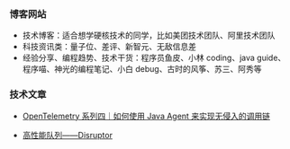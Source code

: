 ### 博客网站

- 技术博客：适合想学硬核技术的同学，比如美团技术团队、阿里技术团队
- 科技资讯类：量子位、差评、新智元、无敌信息差
- 经验分享、编程趋势、技术干货：程序员鱼皮、小林 coding、java guide、程序喵、神光的编程笔记、小白 debug、古时的风筝、苏三、阿秀等

### 技术文章

- [OpenTelemetry 系列四｜如何使用 Java Agent 来实现无侵入的调用链](https://xie.infoq.cn/article/a3814f9326781409a05edc23d)

- [高性能队列——Disruptor](https://tech.meituan.com/2016/11/18/disruptor.html)


